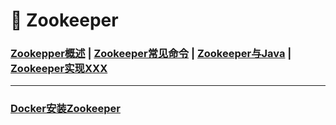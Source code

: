 # 🚥 Zookeeper

### [Zookepper概述](/11.Zookeeper/Zookepper概述)	|	[Zookeeper常见命令](/11.Zookeeper/Zookeeper常见命令)	|	[Zookeeper与Java](/11.Zookeeper/Zookeeper与Java)	|	[Zookeeper实现XXX](/11.Zookeeper/Zookeeper实现XXX)



------



### [Docker安装Zookeeper](/11.Zookeeper/Docker安装Zookeeper)	

